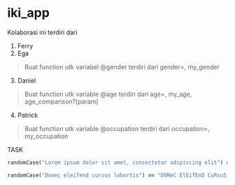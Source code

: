 # iki_app

Kolaborasi ini terdiri dari
1. Ferry
2. Ega
> Buat function utk variabel @gender terdiri dari gender=, my_gender
3. Daniel
> Buat function utk variable @age terdiri dari age=, my_age, age_comparison?(param)
4. Patrick
> Buat function utk variable @occupation terdiri dari occupation=, my_occupation


TASK
```ruby
randomCase("Lorem ipsum dolor sit amet, consectetur adipiscing elit") == "lOReM ipSum DOloR SiT AmeT, cOnsEcTEtuR aDiPiSciNG eLIt"

randomCase("Donec eleifend cursus lobortis") == "DONeC ElEifEnD CuRsuS LoBoRTIs"
```
